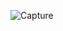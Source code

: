 ![Capture](https://user-images.githubusercontent.com/76899120/123510918-d06cd380-d69b-11eb-9054-f96d7ab08d21.PNG)
